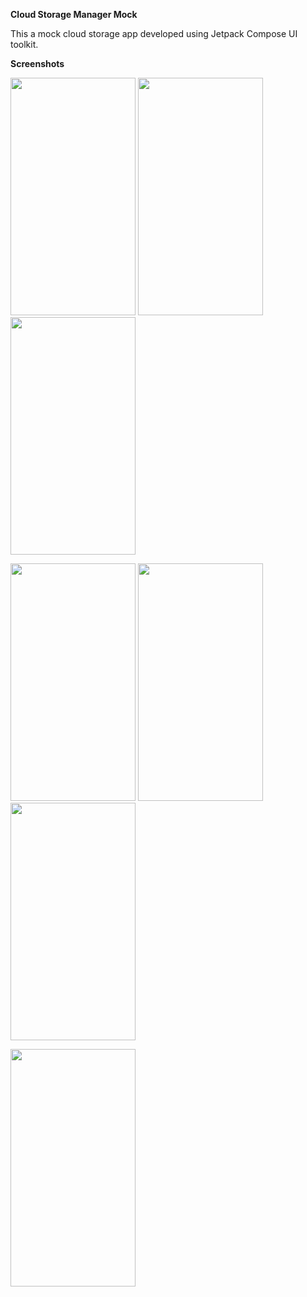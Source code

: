 **Cloud Storage Manager Mock**

This a mock cloud storage app developed using Jetpack Compose UI toolkit.

**Screenshots**

<img src="https://user-images.githubusercontent.com/40466166/148692808-575f57a3-bd97-4d9c-9c2d-7195e06ed791.png" width="200" height="380"> <img src="https://user-images.githubusercontent.com/40466166/148692812-2dcf9f24-dfc6-43af-82d7-6cc61da16109.png" width="200" height="380"> <img src="https://user-images.githubusercontent.com/40466166/148692814-8fd099c9-45bb-4b79-9db7-49ea00aca4a3.png" width="200" height="380">

 <img src="https://user-images.githubusercontent.com/40466166/148692815-f2f525e9-6194-4f28-961b-b9d43e637b27.png" width="200" height="380"> <img src="https://user-images.githubusercontent.com/40466166/178098900-bd9abce0-4edd-4876-8906-bd5077a316ca.png" width="200" height="380"> <img src="https://user-images.githubusercontent.com/40466166/178098905-21e703ab-0e4f-449c-a762-d5e46a6a6e5c.png" width="200" height="380">
 
<img src="https://user-images.githubusercontent.com/40466166/178098906-f6ef3efc-dae8-4024-a87f-3aea242c34f8.png" width="200" height="380">
